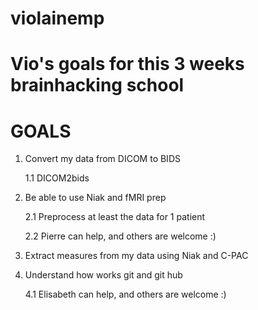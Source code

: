 # violainemp
# Vio's goals for this 3 weeks brainhacking school

# GOALS

1. Convert my data from DICOM to BIDS
	
      1.1 DICOM2bids
	
2. Be able to use Niak and fMRI prep

      2.1 Preprocess at least the data for 1 patient 
      
      2.2 Pierre can help, and others are welcome :) 

3. Extract measures from my data using Niak and C-PAC

4. Understand how works git and git hub

      4.1 Elisabeth can help, and others are welcome :) 

